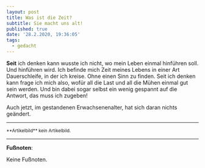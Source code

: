 ```yaml
---
layout: post
title: Was ist die Zeit?
subtitle: Sie macht uns alt!
published: true
date: '28.2.2020, 19:36:05'
tags:
  - gedacht
---
```

**Seit** ich denken kann wusste ich nicht, wo mein Leben einmal hinführen soll. Und hinführen wird. Ich befinde mich Zeit meines Lebens in einer Art Dauerschleife, in der ich kreise. Ohne einen Sinn zu finden. Seit ich denken kann frage ich mich also, wofür all die Last und all die Mühen einmal gut sein werden. Und bin dabei sogar selbst ein wenig gespannt auf die Antwort, das muss ich zugeben!

Auch jetzt, im gestandenen Erwachsenenalter, hat sich daran nichts geändert.

---

<small>
**Artikelbild** kein Artikelbild.
</small>

---

**Fußnoten**:

Keine Fußnoten.
